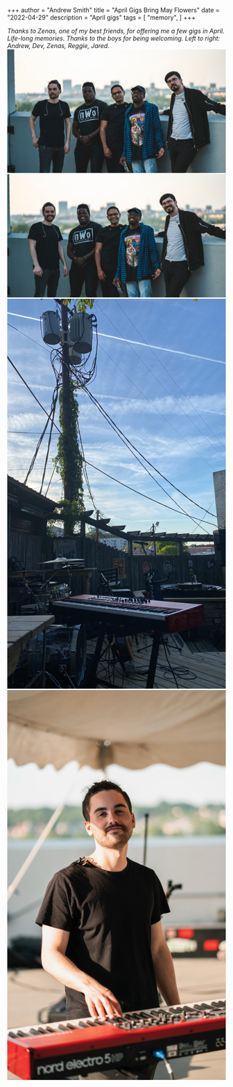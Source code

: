 +++
author = "Andrew Smith"
title = "April Gigs Bring May Flowers"
date = "2022-04-29"
description = "April gigs"
tags = [
    "memory",
]
+++

*Thanks to Zenas, one of my best friends, for offering me a few gigs in April. Life-long memories. Thanks to the boys for being welcoming. Left to right: Andrew, Dev, Zenas, Reggie, Jared.*
![avatar.png](/images/DSC05501.jpeg)
![avatar.png](/images/DSC05511.jpeg)
![avatar.png](/images/9A066733-30A3-425B-BDEA-A455F22EA3E8.jpg)
![avatar.png](/images/DSC05478.jpeg)
